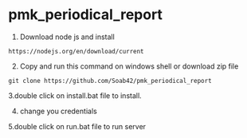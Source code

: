 # pmk_periodical_report

1. Download node js and install

```
https://nodejs.org/en/download/current
```

2. Copy and run this command on windows shell or download zip file

```
git clone https://github.com/Soab42/pmk_periodical_report

```

3.double click on install.bat file to install.

4. change you credentials

5.double click on run.bat file to run server
